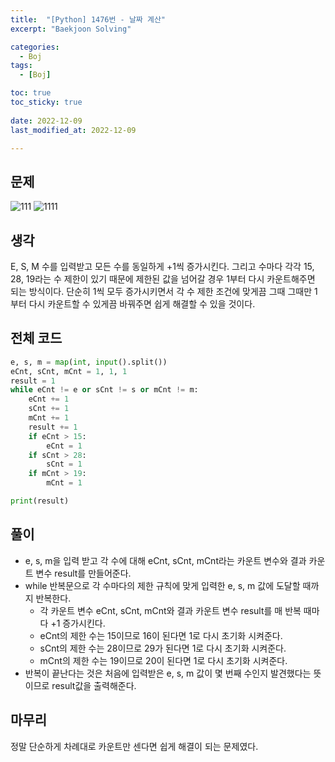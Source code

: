 ```yaml
---
title:  "[Python] 1476번 - 날짜 계산" 
excerpt: "Baekjoon Solving"

categories:
  - Boj
tags:
  - [Boj]

toc: true
toc_sticky: true
 
date: 2022-12-09
last_modified_at: 2022-12-09

---
```



## 문제
![111](https://user-images.githubusercontent.com/67769404/206725039-d10e7d95-7024-4df8-b965-13468266f89e.png)
![1111](https://user-images.githubusercontent.com/67769404/206725044-46e6f780-6e1c-4877-985a-4b9078c0b844.png)

## 생각
E, S, M 수를 입력받고 모든 수를 동일하게 +1씩 증가시킨다. 그리고 수마다 각각 15, 28, 19라는 수 제한이 있기 때문에 제한된 값을 넘어갈 경우 1부터 다시 카운트해주면 되는 방식이다. 단순히 1씩 모두 증가시키면서 각 수 제한 조건에 맞게끔 그때 그때만 1부터 다시 카운트할 수 있게끔 바꿔주면 쉽게 해결할 수 있을 것이다.

## 전체 코드
```python
e, s, m = map(int, input().split())
eCnt, sCnt, mCnt = 1, 1, 1
result = 1
while eCnt != e or sCnt != s or mCnt != m:
    eCnt += 1
    sCnt += 1
    mCnt += 1
    result += 1
    if eCnt > 15:
        eCnt = 1
    if sCnt > 28:
        sCnt = 1
    if mCnt > 19:
        mCnt = 1

print(result)
```

## 풀이
- e, s, m을 입력 받고 각 수에 대해 eCnt, sCnt, mCnt라는 카운트 변수와 결과 카운트 변수 result를 만들어준다.
- while 반복문으로 각 수마다의 제한 규칙에 맞게 입력한 e, s, m 값에 도달할 때까지 반복한다.
    - 각 카운트 변수 eCnt, sCnt, mCnt와 결과 카운트 변수 result를 매 반복 때마다 +1 증가시킨다.
    - eCnt의 제한 수는 15이므로 16이 된다면 1로 다시 초기화 시켜준다.
    - sCnt의 제한 수는 28이므로 29가 된다면 1로 다시 초기화 시켜준다.
    - mCnt의 제한 수는 19이므로 20이 된다면 1로 다시 초기화 시켜준다.
- 반복이 끝난다는 것은 처음에 입력받은 e, s, m 값이 몇 번째 수인지 발견했다는 뜻이므로 result값을 출력해준다.

## 마무리
정말 단순하게 차례대로 카운트만 센다면 쉽게 해결이 되는 문제였다.<br><br>